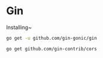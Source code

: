 # Gin

Installing~

```bash
go get -u github.com/gin-gonic/gin

go get github.com/gin-contrib/cors
```
